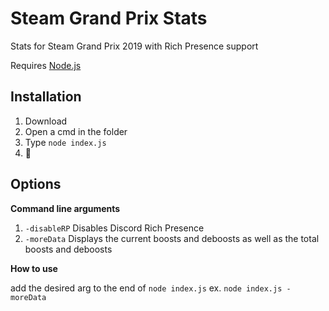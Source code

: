 # Steam Grand Prix Stats
Stats for Steam Grand Prix 2019 with Rich Presence support

Requires [Node.js](https://nodejs.org/en/)

## Installation

1. Download
1. Open a cmd in the folder
1. Type `node index.js`
1. 👜

## Options

**Command line arguments**
1. `-disableRP` Disables Discord Rich Presence
1. `-moreData` Displays the current boosts and deboosts as well as the total boosts and deboosts

**How to use**

  add the desired arg to the end of `node index.js` ex. `node index.js -moreData`
